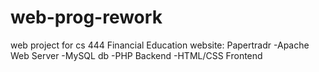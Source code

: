 # web-prog-rework
web project for cs 444
Financial Education website: Papertradr
-Apache Web Server
-MySQL db
-PHP Backend
-HTML/CSS Frontend
